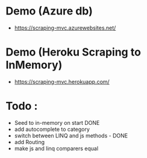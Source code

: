 # Demo (Azure db)
- https://scraping-mvc.azurewebsites.net/

# Demo (Heroku Scraping to InMemory)
- https://scraping-mvc.herokuapp.com/


# Todo :
- Seed to in-memory on start DONE
- add autocomplete to category
- switch between LINQ and js methods - DONE
- add Routing
- make js and linq comparers equal
